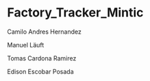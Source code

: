 # Factory_Tracker_Mintic

Camilo Andres Hernandez 

Manuel Läuft

Tomas Cardona Ramirez

Edison Escobar Posada